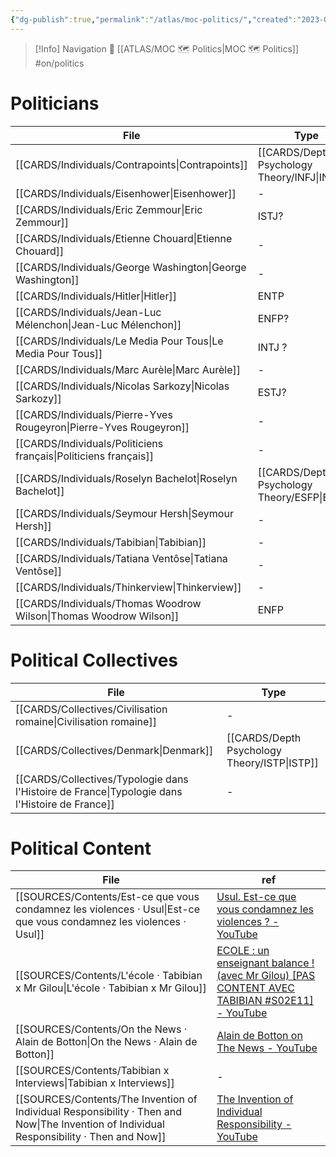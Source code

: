 ```yaml
---
{"dg-publish":true,"permalink":"/atlas/moc-politics/","created":"2023-02-19T16:07:17.175+01:00","updated":"2023-04-21T09:34:41.502+02:00"}
---
```


> [!Info] Navigation 💠
> [[ATLAS/MOC 🗺️ Politics\|MOC 🗺️ Politics]]  #on/politics 

# Politicians
| File                                                                  | Type                                            | language |
| --------------------------------------------------------------------- | ----------------------------------------------- | -------- |
| [[CARDS/Individuals/Contrapoints\|Contrapoints]]                   | [[CARDS/Depth Psychology Theory/INFJ\|INFJ]] | \-       |
| [[CARDS/Individuals/Eisenhower\|Eisenhower]]                       | \-                                              | \-       |
| [[CARDS/Individuals/Eric Zemmour\|Eric Zemmour]]                   | ISTJ?                                           | fr       |
| [[CARDS/Individuals/Etienne Chouard\|Etienne Chouard]]             | \-                                              | fr       |
| [[CARDS/Individuals/George Washington\|George Washington]]         | \-                                              | \-       |
| [[CARDS/Individuals/Hitler\|Hitler]]                               | ENTP                                            | \-       |
| [[CARDS/Individuals/Jean-Luc Mélenchon\|Jean-Luc Mélenchon]]       | ENFP?                                           | fr       |
| [[CARDS/Individuals/Le Media Pour Tous\|Le Media Pour Tous]]       | INTJ ?                                          | fr       |
| [[CARDS/Individuals/Marc Aurèle\|Marc Aurèle]]                     | \-                                              | \-       |
| [[CARDS/Individuals/Nicolas Sarkozy\|Nicolas Sarkozy]]             | ESTJ?                                           | fr       |
| [[CARDS/Individuals/Pierre-Yves Rougeyron\|Pierre-Yves Rougeyron]] | \-                                              | fr       |
| [[CARDS/Individuals/Politiciens français\|Politiciens français]]   | \-                                              | \-       |
| [[CARDS/Individuals/Roselyn Bachelot\|Roselyn Bachelot]]           | [[CARDS/Depth Psychology Theory/ESFP\|ESFP]] | fr       |
| [[CARDS/Individuals/Seymour Hersh\|Seymour Hersh]]                 | \-                                              | \-       |
| [[CARDS/Individuals/Tabibian\|Tabibian]]                           | \-                                              | fr       |
| [[CARDS/Individuals/Tatiana Ventôse\|Tatiana Ventôse]]             | \-                                              | fr       |
| [[CARDS/Individuals/Thinkerview\|Thinkerview]]                     | \-                                              | fr       |
| [[CARDS/Individuals/Thomas Woodrow Wilson\|Thomas Woodrow Wilson]] | ENFP                                            | \-       |


# Political Collectives 
| File                                                                                              | Type                                            |
| ------------------------------------------------------------------------------------------------- | ----------------------------------------------- |
| [[CARDS/Collectives/Civilisation romaine\|Civilisation romaine]]                               | \-                                              |
| [[CARDS/Collectives/Denmark\|Denmark]]                                                         | [[CARDS/Depth Psychology Theory/ISTP\|ISTP]] |
| [[CARDS/Collectives/Typologie dans l'Histoire de France\|Typologie dans l'Histoire de France]] | \-                                              |


# Political Content
| File                                                                                                                                         | ref                                                                                                                                          |
| -------------------------------------------------------------------------------------------------------------------------------------------- | -------------------------------------------------------------------------------------------------------------------------------------------- |
| [[SOURCES/Contents/Est-ce que vous condamnez les violences · Usul\|Est-ce que vous condamnez les violences · Usul]]                       | [Usul. Est-ce que vous condamnez les violences ? - YouTube](https://www.youtube.com/watch?v=L6OW3C-Y3fU)                                     |
| [[SOURCES/Contents/L'école · Tabibian x Mr Gilou\|L'école · Tabibian x Mr Gilou]]                                                         | [ECOLE : un enseignant balance ! (avec Mr Gilou) [PAS CONTENT AVEC TABIBIAN #S02E11] - YouTube](https://www.youtube.com/watch?v=HtASaZOlxUU) |
| [[SOURCES/Contents/On the News · Alain de Botton\|On the News · Alain de Botton]]                                                         | [Alain de Botton on The News - YouTube](https://www.youtube.com/watch?v=SNr-AoFLjok&t=3s)                                                    |
| [[SOURCES/Contents/Tabibian x Interviews\|Tabibian x Interviews]]                                                                         | \-                                                                                                                                           |
| [[SOURCES/Contents/The Invention of Individual Responsibility · Then and Now\|The Invention of Individual Responsibility · Then and Now]] | [The Invention of Individual Responsibility - YouTube](https://youtu.be/tp4FGAv2gks)                                                         |
